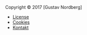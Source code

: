 Copyright &copy; 2017 [Gustav Nordberg]

* [License](license)
* [Cookies](cookies)
* [Kontakt](contact)
